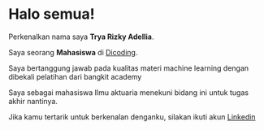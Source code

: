# Halo semua! 

Perkenalkan nama saya **Trya Rizky Adellia**.<br>

Saya seorang **Mahasiswa** di [Dicoding](https://www.dicoding.com/).<br>

Saya bertanggung jawab pada kualitas materi machine learning dengan dibekali pelatihan dari bangkit academy<br>

Saya sebagai mahasiswa Ilmu aktuaria menekuni bidang ini untuk tugas akhir nantinya.<br>

Jika kamu tertarik untuk berkenalan denganku, silakan ikuti akun [Linkedin](https://www.linkedin.com/in/trya-rizky-adellia-421b311a7/)
